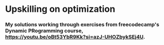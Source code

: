 # Upskilling on optimization

### My solutions working through exercises from freecodecamp's Dynamic PRogramming course, https://youtu.be/oBt53YbR9Kk?si=azJ-UHOZbykSEj4U.
